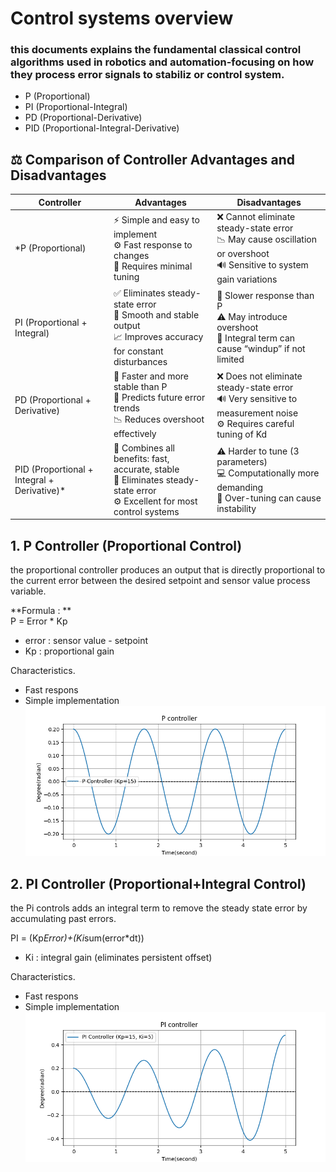 # Control systems overview   
### this documents explains the fundamental classical control algorithms used in robotics and automation-focusing on how they process error signals to stabiliz or control system.
- P (Proportional)
- PI (Proportional-Integral)
- PD (Proportional-Derivative)
- PID (Proportional-Integral-Derivative)

## ⚖️ Comparison of Controller Advantages and Disadvantages
| Controller | Advantages | Disadvantages |
|-------------|-------------|----------------|
| *P (Proportional) | ⚡ Simple and easy to implement<br>⚙️ Fast response to changes<br>🧩 Requires minimal tuning | ❌ Cannot eliminate steady-state error<br>📉 May cause oscillation or overshoot<br>🔊 Sensitive to system gain variations |
| PI (Proportional + Integral) | ✅ Eliminates steady-state error<br>🔄 Smooth and stable output<br>📈 Improves accuracy for constant disturbances | 🐢 Slower response than P<br>⚠️ May introduce overshoot<br>🧮 Integral term can cause “windup” if not limited |
| PD (Proportional + Derivative) | 🚀 Faster and more stable than P<br>🧠 Predicts future error trends<br>📉 Reduces overshoot effectively | ❌ Does not eliminate steady-state error<br>🔊 Very sensitive to measurement noise<br>⚙️ Requires careful tuning of Kd |
| PID (Proportional + Integral + Derivative)* | 🌟 Combines all benefits: fast, accurate, stable<br>🎯 Eliminates steady-state error<br>⚙️ Excellent for most control systems | ⚠️ Harder to tune (3 parameters)<br>💻 Computationally more demanding<br>🧩 Over-tuning can cause instability |

## 1. P Controller (Proportional Control)
the proportional controller produces an output that is directly proportional to the current error between the desired setpoint and sensor value process variable.  

**Formula : **  
P = Error * Kp
- error : sensor value - setpoint
- Kp : proportional gain

Characteristics.  
- Fast respons
- Simple implementation  
![Function code](https://github.com/AlphaRoboticsTeam/Arduino-Control-Systems/blob/main/Diagrams/P.png) 

## 2. PI Controller (Proportional+Integral Control)
the Pi controls adds an integral term to remove the steady state error by accumulating past errors.  

PI = (Kp*Error)+(Ki*sum(error*dt))
- Ki : integral gain (eliminates persistent offset)

Characteristics.  
- Fast respons
- Simple implementation  
![Function code](https://github.com/AlphaRoboticsTeam/Arduino-Control-Systems/blob/main/Diagrams/PI.png) 
